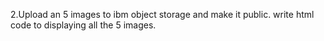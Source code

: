 2.Upload an 5 images  to ibm object storage and make it public. write html code to displaying all the 5 images. 
